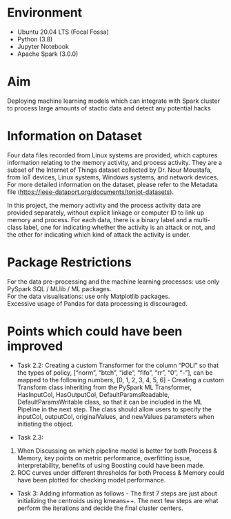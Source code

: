 # Environment
* Ubuntu 20.04 LTS (Focal Fossa) 
* Python (3.8) 
* Jupyter Notebook 
* Apache Spark (3.0.0) 

# Aim
Deploying machine learning models which can integrate with Spark cluster to process large amounts of stactic data and detect any potential hacks

# Information on Dataset
Four data files recorded from Linux systems are provided, which captures information relating to the memory activity, and process activity. They are a subset of the Internet of
Things dataset collected by Dr. Nour Moustafa, from IoT devices, Linux systems, Windows systems, and network devices. For more detailed information on the dataset, please refer to the Metadata file (https://ieee-dataport.org/documents/toniot-datasets).

In this project, the memory activity and the process activity data are provided separately, without explicit linkage or computer ID to link up memory and process. For each
data, there is a binary label and a multi-class label, one for indicating whether the activity is an attack or not, and the other for indicating which kind of attack the activity is under.

# Package Restrictions
For the data pre-processing and the machine learning processes: use only PySpark SQL / MLlib / ML packages.  <br>
For the data visualisations: use only Matplotlib packages. <br>
Excessive usage of Pandas for data processing is discouraged.

# Points which could have been improved
* Task 2.2: Creating a custom Transformer for the column “POLI” so that the types of policy, [“norm”, “btch”, “idle”, “fifo”, “rr”, “0”, “-”], can be mapped to the following numbers, [0, 1, 2, 3, 4, 5, 6] - Creating a custom Transform class inheriting from the PySpark ML Transformer, HasInputCol, HasOutputCol, DefaultParamsReadable, DefaultParamsWritable class, so that it can be included in the ML Pipeline in the next step. The class should allow users to specify the inputCol, outputCol, originalValues, and newValues parameters when initiating the object.

* Task 2.3: 
1) When Discussing on which pipeline model is better for both Process & Memory, key points on metric performance, overfitting issue, interpretability, benefits of using Boosting could have been made.
2) ROC curves under different thresholds for both Process & Memory could have been plotted for checking model performance.

* Task 3: Adding information as follows - The first 7 steps are just about initializing the centroids using kmeans++. The next few steps are what perform the iterations and decide the final cluster centers.
